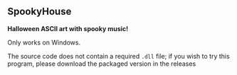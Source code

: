 **SpookyHouse**
----

**Halloween ASCII art with spooky music!**

Only works on Windows.

The source code does not contain a required `.dll` file; if you wish to try this program, please download the packaged version in the releases
